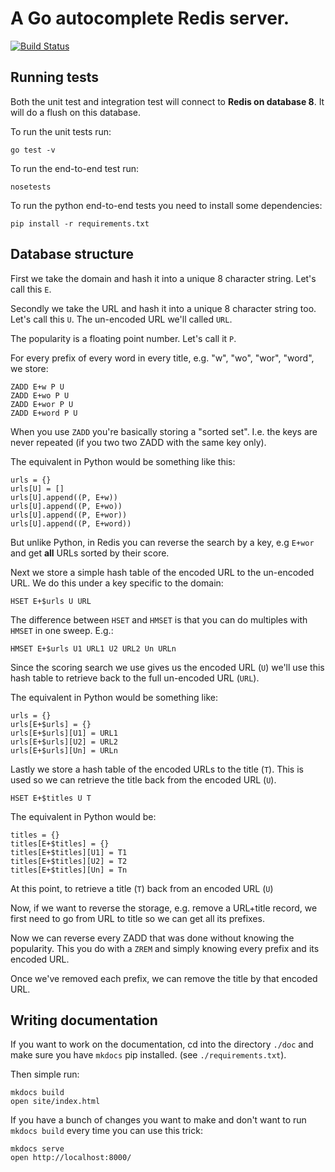 A Go autocomplete Redis server.
===============================

[![Build Status](https://travis-ci.org/peterbe/autocompeter.svg?branch=master)](https://travis-ci.org/peterbe/autocompeter)

Running tests
-------------

Both the unit test and integration test will connect to **Redis on
database 8**. It will do a flush on this database.

To run the unit tests run:

    go test -v

To run the end-to-end test run:

    nosetests

To run the python end-to-end tests you need to install some dependencies:

    pip install -r requirements.txt

Database structure
------------------

First we take the domain and hash it into a unique 8 character string.
Let's call this `E`.

Secondly we take the URL and hash it into a unique 8 character string too.
Let's call this `U`. The un-encoded URL we'll called `URL`.

The popularity is a floating point number. Let's call it `P`.

For every prefix of every word in every title, e.g. "w", "wo", "wor", "word",
we store:

    ZADD E+w P U
    ZADD E+wo P U
    ZADD E+wor P U
    ZADD E+word P U

When you use `ZADD` you're basically storing a "sorted set". I.e. the
keys are never repeated (if you two two ZADD with the same key only).

The equivalent in Python would be something like this:

    urls = {}
    urls[U] = []
    urls[U].append((P, E+w))
    urls[U].append((P, E+wo))
    urls[U].append((P, E+wor))
    urls[U].append((P, E+word))

But unlike Python, in Redis you can reverse the search by a key, e.g `E+wor`
and get **all** URLs sorted by their score.

Next we store a simple hash table of the encoded URL to the un-encoded URL.
We do this under a key specific to the domain:

    HSET E+$urls U URL

The difference between `HSET` and `HMSET` is that you can do multiples with
`HMSET` in one sweep. E.g.:

    HMSET E+$urls U1 URL1 U2 URL2 Un URLn

Since the scoring search we use gives us the encoded URL (`U`) we'll use
this hash table to retrieve back to the full un-encoded URL (`URL`).

The equivalent in Python would be something like:

    urls = {}
    urls[E+$urls] = {}
    urls[E+$urls][U1] = URL1
    urls[E+$urls][U2] = URL2
    urls[E+$urls][Un] = URLn

Lastly we store a hash table of the encoded URLs to the title (`T`). This is
used so we can retrieve the title back from the encoded URL (`U`).

    HSET E+$titles U T

The equivalent in Python would be:

    titles = {}
    titles[E+$titles] = {}
    titles[E+$titles][U1] = T1
    titles[E+$titles][U2] = T2
    titles[E+$titles][Un] = Tn

At this point, to retrieve a title (`T`) back from an encoded URL (`U`)

Now, if we want to reverse the storage, e.g. remove a URL+title record, we
first need to go from URL to title so we can get all its prefixes.

Now we can reverse every ZADD that was done without knowing the popularity.
This you do with a `ZREM` and simply knowing every prefix and its encoded URL.

Once we've removed each prefix, we can remove the title by that encoded URL.


Writing documentation
---------------------

If you want to work on the documentation, cd into the directory `./doc`
and make sure you have `mkdocs` pip installed. (see
`./requirements.txt`).

Then simple run:

    mkdocs build
    open site/index.html

If you have a bunch of changes you want to make and don't want to run
`mkdocs build` every time you can use this trick:

    mkdocs serve
    open http://localhost:8000/
